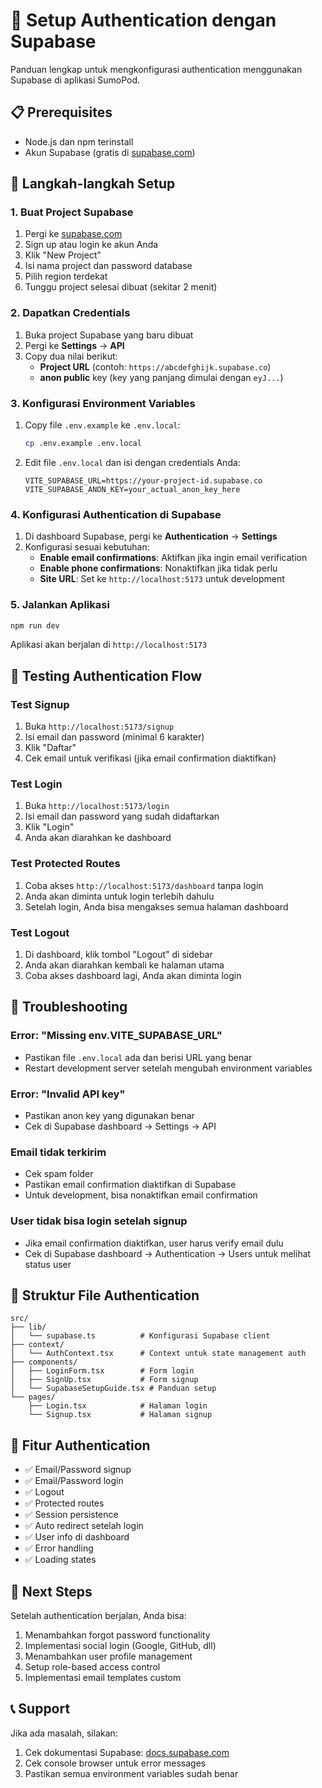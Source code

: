 # 🔐 Setup Authentication dengan Supabase

Panduan lengkap untuk mengkonfigurasi authentication menggunakan Supabase di aplikasi SumoPod.

## 📋 Prerequisites

- Node.js dan npm terinstall
- Akun Supabase (gratis di [supabase.com](https://supabase.com))

## 🚀 Langkah-langkah Setup

### 1. Buat Project Supabase

1. Pergi ke [supabase.com](https://supabase.com)
2. Sign up atau login ke akun Anda
3. Klik "New Project"
4. Isi nama project dan password database
5. Pilih region terdekat
6. Tunggu project selesai dibuat (sekitar 2 menit)

### 2. Dapatkan Credentials

1. Buka project Supabase yang baru dibuat
2. Pergi ke **Settings** → **API**
3. Copy dua nilai berikut:
   - **Project URL** (contoh: `https://abcdefghijk.supabase.co`)
   - **anon public** key (key yang panjang dimulai dengan `eyJ...`)

### 3. Konfigurasi Environment Variables

1. Copy file `.env.example` ke `.env.local`:
   ```bash
   cp .env.example .env.local
   ```

2. Edit file `.env.local` dan isi dengan credentials Anda:
   ```env
   VITE_SUPABASE_URL=https://your-project-id.supabase.co
   VITE_SUPABASE_ANON_KEY=your_actual_anon_key_here
   ```

### 4. Konfigurasi Authentication di Supabase

1. Di dashboard Supabase, pergi ke **Authentication** → **Settings**
2. Konfigurasi sesuai kebutuhan:
   - **Enable email confirmations**: Aktifkan jika ingin email verification
   - **Enable phone confirmations**: Nonaktifkan jika tidak perlu
   - **Site URL**: Set ke `http://localhost:5173` untuk development

### 5. Jalankan Aplikasi

```bash
npm run dev
```

Aplikasi akan berjalan di `http://localhost:5173`

## 🧪 Testing Authentication Flow

### Test Signup
1. Buka `http://localhost:5173/signup`
2. Isi email dan password (minimal 6 karakter)
3. Klik "Daftar"
4. Cek email untuk verifikasi (jika email confirmation diaktifkan)

### Test Login
1. Buka `http://localhost:5173/login`
2. Isi email dan password yang sudah didaftarkan
3. Klik "Login"
4. Anda akan diarahkan ke dashboard

### Test Protected Routes
1. Coba akses `http://localhost:5173/dashboard` tanpa login
2. Anda akan diminta untuk login terlebih dahulu
3. Setelah login, Anda bisa mengakses semua halaman dashboard

### Test Logout
1. Di dashboard, klik tombol "Logout" di sidebar
2. Anda akan diarahkan kembali ke halaman utama
3. Coba akses dashboard lagi, Anda akan diminta login

## 🔧 Troubleshooting

### Error: "Missing env.VITE_SUPABASE_URL"
- Pastikan file `.env.local` ada dan berisi URL yang benar
- Restart development server setelah mengubah environment variables

### Error: "Invalid API key"
- Pastikan anon key yang digunakan benar
- Cek di Supabase dashboard → Settings → API

### Email tidak terkirim
- Cek spam folder
- Pastikan email confirmation diaktifkan di Supabase
- Untuk development, bisa nonaktifkan email confirmation

### User tidak bisa login setelah signup
- Jika email confirmation diaktifkan, user harus verify email dulu
- Cek di Supabase dashboard → Authentication → Users untuk melihat status user

## 📁 Struktur File Authentication

```
src/
├── lib/
│   └── supabase.ts          # Konfigurasi Supabase client
├── context/
│   └── AuthContext.tsx      # Context untuk state management auth
├── components/
│   ├── LoginForm.tsx        # Form login
│   ├── SignUp.tsx           # Form signup
│   └── SupabaseSetupGuide.tsx # Panduan setup
└── pages/
    ├── Login.tsx            # Halaman login
    └── Signup.tsx           # Halaman signup
```

## 🎯 Fitur Authentication

- ✅ Email/Password signup
- ✅ Email/Password login
- ✅ Logout
- ✅ Protected routes
- ✅ Session persistence
- ✅ Auto redirect setelah login
- ✅ User info di dashboard
- ✅ Error handling
- ✅ Loading states

## 🔄 Next Steps

Setelah authentication berjalan, Anda bisa:
1. Menambahkan forgot password functionality
2. Implementasi social login (Google, GitHub, dll)
3. Menambahkan user profile management
4. Setup role-based access control
5. Implementasi email templates custom

## 📞 Support

Jika ada masalah, silakan:
1. Cek dokumentasi Supabase: [docs.supabase.com](https://docs.supabase.com)
2. Cek console browser untuk error messages
3. Pastikan semua environment variables sudah benar
